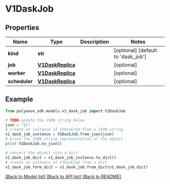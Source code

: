 # V1DaskJob


## Properties
Name | Type | Description | Notes
------------ | ------------- | ------------- | -------------
**kind** | **str** |  | [optional] [default to 'dask_job']
**job** | [**V1DaskReplica**](V1DaskReplica.md) |  | [optional] 
**worker** | [**V1DaskReplica**](V1DaskReplica.md) |  | [optional] 
**scheduler** | [**V1DaskReplica**](V1DaskReplica.md) |  | [optional] 

## Example

```python
from polyaxon_sdk.models.v1_dask_job import V1DaskJob

# TODO update the JSON string below
json = "{}"
# create an instance of V1DaskJob from a JSON string
v1_dask_job_instance = V1DaskJob.from_json(json)
# print the JSON string representation of the object
print V1DaskJob.to_json()

# convert the object into a dict
v1_dask_job_dict = v1_dask_job_instance.to_dict()
# create an instance of V1DaskJob from a dict
v1_dask_job_form_dict = v1_dask_job.from_dict(v1_dask_job_dict)
```
[[Back to Model list]](../README.md#documentation-for-models) [[Back to API list]](../README.md#documentation-for-api-endpoints) [[Back to README]](../README.md)


